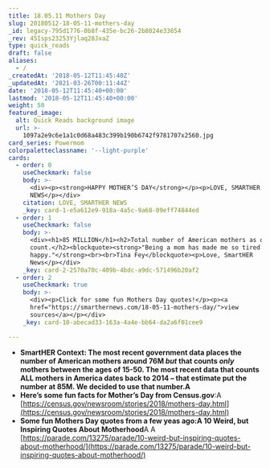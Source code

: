 ```yaml
---
title: 18.05.11 Mothers Day
slug: 20180512-18-05-11-mothers-day
_id: legacy-795d1776-0b8f-435e-bc26-2b8024e33654
_rev: 45Isps23253Yjlaq28JxaZ
type: quick_reads
draft: false
aliases:
  - /
_createdAt: '2018-05-12T11:45:40Z'
_updatedAt: '2021-03-26T00:11:44Z'
date: '2018-05-12T11:45:40+00:00'
lastmod: '2018-05-12T11:45:40+00:00'
weight: 50
featured_image:
  alt: Quick Reads background image
  url: >-
    1097a2e9c6e1a1c0d68a483c399b190b6742f9781707x2560.jpg
card_series: Powermom
colorpaletteclassname: '--light-purple'
cards:
  - order: 0
    useCheckmark: false
    body: >-
      <div><p><strong>HAPPY MOTHER’S DAY</strong></p><p>LOVE, SMARTHER
      NEWS</p></div>
    citation: LOVE, SMARTHER NEWS
    _key: card-1-e5a612e9-918a-4a5c-9a68-09eff74844ed
  - order: 1
    useCheckmark: false
    body: >-
      <div><h1>85 MILLION</h1><h2>Total number of American mothers as of last
      count.</h2><blockquote><strong>"Being a mom has made me so tired. And so
      happy."</strong><br><br>Tina Fey</blockquote><p>Love, SmartHER
      News</p></div>
    _key: card-2-2570a70c-409b-4bdc-a9dc-571496b20af2
  - order: 2
    useCheckmark: true
    body: >-
      <div><p>Click for some fun Mothers Day quotes!</p><p><a
      href="https://smarthernews.com/18-05-11-mothers-day/">view
      sources</a></p></div>
    _key: card-10-abecad33-163a-4a4e-bb64-da2a6f01cee9

---
```

* **SmartHER Context: The most recent government data places the number of American mothers around 76M *but* that counts *only* mothers between the ages of 15-50. The most recent data that counts ALL mothers in America dates back to 2014 – that estimate put the number at 85M. We decided to use that number.A**
* **Here’s some fun facts for Mother’s Day from Census.gov**:A [https://census.gov/newsroom/stories/2018/mothers-day.html](https://census.gov/newsroom/stories/2018/mothers-day.html)
* **Some fun Mothers Day quotes from a few yeas ago:A 10 Weird, but Inspiring Quotes About Motherhood**A A [https://parade.com/13275/parade/10-weird-but-inspiring-quotes-about-motherhood/](https://parade.com/13275/parade/10-weird-but-inspiring-quotes-about-motherhood/)